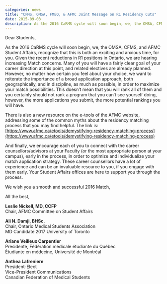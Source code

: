 ```yaml
---
categories: news
title: "CFMS, OMSA, FMEQ, & AFMC Joint Message on R1 Residency Cuts"
date: 2015-09-03
description: As the 2016 CaRMS cycle will soon begin, we, the OMSA, CFMS, and AFMC Student Affairs, recognize that this is both an exciting and anxious time, for you. Given the recent reductions in R1 positions in Ontario, we are hearing increasing Match concerns.
---
```


Dear Students,

As the 2016 CaRMS cycle will soon begin, we, the OMSA, CFMS, and AFMC Student Affairs, recognize that this is both an exciting and anxious time, for you. Given the recent reductions in R1 positions in Ontario, we are hearing increasing Match concerns. Many of you will have a fairly clear goal of your career direction at this point, and related electives are already planned. However, no matter how certain you feel about your choice, we want to reiterate the importance of a broad application approach, both geographically, and in discipline, as much as possible, in order to maximize your match possibilities. This doesn’t mean that you will rank all of them and you certainly should not rank a program that you can’t see yourself doing, however, the more applications you submit, the more potential rankings you will have.

There is also a new resource on the e-tools of the AFMC website, addressing some of the common myths about the residency matching process that you may find helpful. The link is: [https://www.afmc.ca/etools/demystifying-residency-matching-process](https://www.afmc.ca/etools/demystifying-residency-matching-process)

And finally, we encourage each of you to connect with the career counsellors/advisors at your Faculty (or the most appropriate person at your campus), early in the process, in order to optimize and individualize your match application strategy. These career counsellors have a lot of experience and can be an   invaluable resource to you, if you engage with them early. Your Student Affairs offices are here to support you through the process.

We wish you a smooth and successful 2016 Match,

All the best,

**Leslie Nickell, MD, CCFP**<br>
Chair, AFMC Committee on Student Affairs

**Ali N. Damji, BHSc.**<br>
Chair, Ontario Medical Students Association<br>
MD Candidate 2017 University of Toronto

**Ariane Veilleux Carpentier**<br>
Presidente, Fédération médicale étudiante du Québec<br>
Étudiante en médecine, Université de Montréal

**Anthea Lafreniere**<br>
President-Elect<br>
Vice-President Communications<br>
Canadian Federation of Medical Students